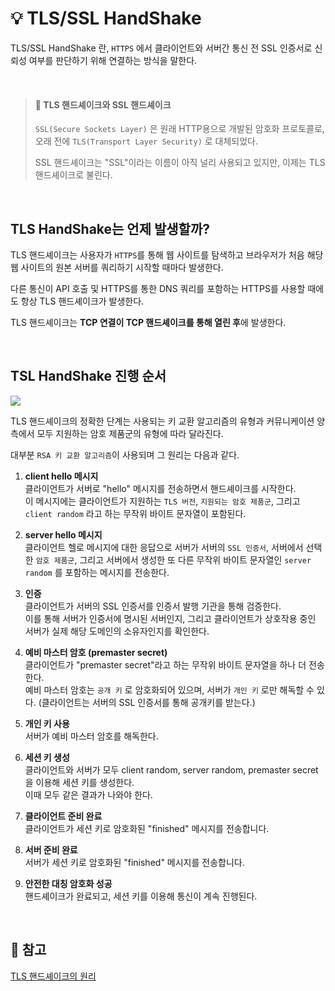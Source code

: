# 💡 TLS/SSL HandShake


TLS/SSL HandShake 란, `HTTPS` 에서 클라이언트와 서버간 통신 전 SSL 인증서로 신뢰성 여부를 판단하기 위해 연결하는 방식을 말한다.

<br/>

> #### 🔖 TLS 핸드셰이크와 SSL 핸드셰이크
> `SSL(Secure Sockets Layer)` 은 원래 HTTP용으로 개발된 암호화 프로토콜로, 오래 전에 `TLS(Transport Layer Security)` 로 대체되었다. 
> 
> SSL 핸드셰이크는 "SSL"이라는 이름이 아직 널리 사용되고 있지만, 이제는 TLS 핸드셰이크로 불린다.

<br/>

## TLS HandShake는 언제 발생할까?

TLS 핸드셰이크는 사용자가 `HTTPS`를 통해 웹 사이트를 탐색하고 브라우저가 처음 해당 웹 사이트의 원본 서버를 쿼리하기 시작할 때마다 발생한다. 

다른 통신이 API 호출 및 HTTPS를 통한 DNS 쿼리를 포함하는 HTTPS를 사용할 때에도 항상 TLS 핸드셰이크가 발생한다.

TLS 핸드셰이크는 **TCP 연결이 TCP 핸드셰이크를 통해 열린 후**에 발생한다.

<br/>

## TSL HandShake 진행 순서

![](https://velog.velcdn.com/images/wisdom-one/post/32e6d97d-b3ac-4728-92bc-b2444e06286c/image.png)

TLS 핸드셰이크의 정확한 단계는 사용되는 키 교환 알고리즘의 유형과 커뮤니케이션 양측에서 모두 지원하는 암호 제품군의 유형에 따라 달라진다.

대부분 `RSA 키 교환 알고리즘`이 사용되며 그 원리는 다음과 같다.


1. **client hello 메시지** <br/>
클라이언트가 서버로 "hello" 메시지를 전송하면서 핸드셰이크를 시작한다. <br/>
이 메시지에는 클라이언트가 지원하는 `TLS 버전`, `지원되는 암호 제품군`, 그리고 `client random` 라고 하는 무작위 바이트 문자열이 포함된다.

2. **server hello 메시지** <br/>
클라이언트 헬로 메시지에 대한 응답으로 서버가 서버의 `SSL 인증서`, 서버에서 선택한 `암호 제품군`, 그리고 서버에서 생성한 또 다른 무작위 바이트 문자열인 `server random` 를 포함하는 메시지를 전송한다.

3. **인증** <br/>
클라이언트가 서버의 SSL 인증서를 인증서 발행 기관을 통해 검증한다. <br/>
이를 통해 서버가 인증서에 명시된 서버인지, 그리고 클라이언트가 상호작용 중인 서버가 실제 해당 도메인의 소유자인지를 확인한다.

4. **예비 마스터 암호 (premaster secret)** <br/>
클라이언트가 "premaster secret"라고 하는 무작위 바이트 문자열을 하나 더 전송한다. <br/>
예비 마스터 암호는 `공개 키` 로 암호화되어 있으며, 서버가 `개인 키` 로만 해독할 수 있다. (클라이언트는 서버의 SSL 인증서를 통해 공개키를 받는다.)

5. **개인 키 사용** <br/>
서버가 예비 마스터 암호를 해독한다.

6. **세션 키 생성** <br/>
클라이언트와 서버가 모두 client random, server random, premaster secret 을 이용해 세션 키를 생성한다. <br/>
이때 모두 같은 결과가 나와야 한다.

7. **클라이언트 준비 완료** <br/>
클라이언트가 세션 키로 암호화된 "finished" 메시지를 전송합니다.

8. **서버 준비 완료** <br/>
서버가 세션 키로 암호화된 "finished" 메시지를 전송합니다.

9. **안전한 대칭 암호화 성공** <br/>
핸드셰이크가 완료되고, 세션 키를 이용해 통신이 계속 진행된다.

<br/>

## 🔖 참고
[TLS 핸드셰이크의 원리](https://www.cloudflare.com/ko-kr/learning/ssl/what-happens-in-a-tls-handshake/)
